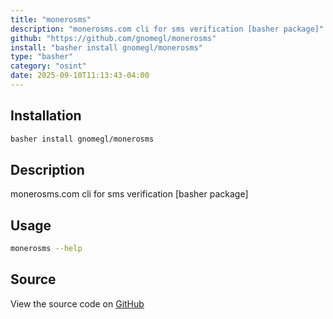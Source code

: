 ```yaml
---
title: "monerosms"
description: "monerosms.com cli for sms verification [basher package]"
github: "https://github.com/gnomegl/monerosms"
install: "basher install gnomegl/monerosms"
type: "basher"
category: "osint"
date: 2025-09-10T11:13:43-04:00
---
```


## Installation

```bash
basher install gnomegl/monerosms
```

## Description

monerosms.com cli for sms verification [basher package]

## Usage

```bash
monerosms --help
```

## Source

View the source code on [GitHub](https://github.com/gnomegl/monerosms)
